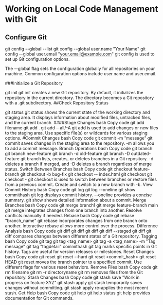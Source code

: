 # Working on Local Code Management with Git

## Configure Git

git config --global --list
git config --global user.name "Your Name"
git config --global user.email "your.email@example.com"
git config is used to set up Git configuration options.

The --global flag sets the configuration globally for all repositories on your machine.
Common configuration options include user.name and user.email.

###Initialize a Git Repository

git init
git init creates a new Git repository.
By default, it initializes the repository in the current directory.
The directory becomes a Git repository with a .git subdirectory.
##Check Repository Status

git status
git status shows the current state of the working directory and staging area.
It displays information about modified files, untracked files, and the current branch.
####Stage Changes
bash
Copy code
git add filename
git add .
git add --all/-A
git add is used to add changes or new files to the staging area.
Use specific file(s) or wildcards for various staging options.
#Commit Changes
bash
Copy code
git commit -m "message"
git commit saves changes in the staging area to the repository.
-m allows you to add a commit message.
Branch Operations
bash
Copy code
git branch
git branch new-feature
git branch -d old-feature
git branch -D outdated-feature
git branch lists, creates, or deletes branches in a Git repository.
-d deletes a branch if merged, and -D deletes a branch regardless of merge status.
Switch Between Branches
bash
Copy code
git checkout feature-branch
git checkout -b bug-fix
git checkout -- index.html
git checkout <hash value>
git checkout -
git checkout is used to switch between branches or restore files from a previous commit.
Create and switch to a new branch with -b.
View Commit History
bash
Copy code
git log
git log --oneline
git show commithash
git log displays commit history.
--oneline provides a concise summary.
git show shows detailed information about a commit.
Merge Branches
bash
Copy code
git merge branch1
git merge feature-branch main
git merge integrates changes from one branch into another.
Resolve conflicts manually if needed.
Rebase
bash
Copy code
git rebase "branch_name"
git rebase incorporates changes from one branch onto another.
Interactive rebase allows more control over the process.
Difference Analysis
bash
Copy code
git diff
git diff <commit>
git diff <commit1> <commit2>
git diff --staged
git diff <branch1> <branch2>
git diff compares changes between different states of a Git repository.
Tagging
bash
Copy code
git tag
git tag <tag_name>
git tag -a <tag_name> -m "Tag message"
git tag "tagdetail" commithash
git tag marks specific points in Git history.
Tags are useful for version releases or milestones.
Reset Changes
bash
Copy code
git reset
git reset --hard
git reset <commit_hash>
git reset HEAD <file>
git reset moves the branch pointer to a specified commit.
Use different flags for various reset behaviors.
Remove Files
bash
Copy code
git rm filename
git rm -r directoryname
git rm removes files from the Git repository.
Stash Changes
bash
Copy code
git stash save "Work in progress on feature XYZ"
git stash apply
git stash temporarily saves changes without committing.
git stash apply re-applies the most recent stash.
Get Help
bash
Copy code
git help
git help status
git help provides documentation for Git commands.
